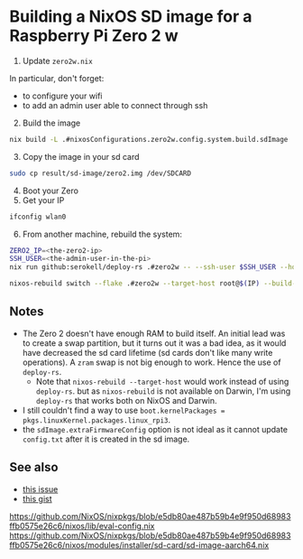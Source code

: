 # Building a NixOS SD image for a Raspberry Pi Zero 2 w

1. Update `zero2w.nix`

In particular, don't forget:
- to configure your wifi
- to add an admin user able to connect through ssh

2. Build the image
```sh
nix build -L .#nixosConfigurations.zero2w.config.system.build.sdImage
```

3. Copy the image in your sd card

```sh
sudo cp result/sd-image/zero2.img /dev/SDCARD
```

4. Boot your Zero
5. Get your IP

```sh
ifconfig wlan0
```

6. From another machine, rebuild the system:
```sh
ZERO2_IP=<the-zero2-ip>
SSH_USER=<the-admin-user-in-the-pi>
nix run github:serokell/deploy-rs .#zero2w -- --ssh-user $SSH_USER --hostname $ZERO2_IP

nixos-rebuild switch --flake .#zero2w --target-host root@$(IP) --build-host localhost --show-trace
```

## Notes

- The Zero 2 doesn't have enough RAM to build itself. An initial lead was to create a swap partition, but it turns out it was a bad idea, as it would have decreased the sd card lifetime (sd cards don't like many write operations). A `zram` swap is not big enough to work. Hence the use of `deploy-rs`.
  - Note that `nixos-rebuild --target-host` would work instead of using `deploy-rs`. but as `nixos-rebuild` is not available on Darwin, I'm using `deploy-rs` that works both on NixOS and Darwin.
- I still couldn't find a way to use `boot.kernelPackages = pkgs.linuxKernel.packages.linux_rpi3`. 
- the `sdImage.extraFirmwareConfig` option is not ideal as it cannot update `config.txt` after it is created in the sd image.

## See also
- [this issue](https://github.com/NixOS/nixpkgs/issues/216886)
- [this gist](https://gist.github.com/plmercereau/0c8e6ed376dc77617a7231af319e3d29)



https://github.com/NixOS/nixpkgs/blob/e5db80ae487b59b4e9f950d68983ffb0575e26c6/nixos/lib/eval-config.nix
https://github.com/NixOS/nixpkgs/blob/e5db80ae487b59b4e9f950d68983ffb0575e26c6/nixos/modules/installer/sd-card/sd-image-aarch64.nix

